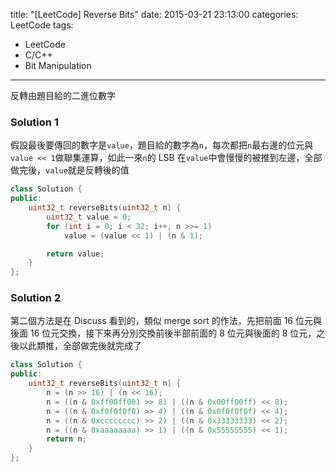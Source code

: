 title: "[LeetCode] Reverse Bits"
date: 2015-03-21 23:13:00
categories: LeetCode
tags:
- LeetCode
- C/C++
- Bit Manipulation
---
反轉由題目給的二進位數字

<!-- more -->

### Solution 1

假設最後要傳回的數字是`value`，題目給的數字為`n`，每次都把`n`最右邊的位元與`value << 1`做聯集運算，如此一來`n`的 LSB 在`value`中會慢慢的被推到左邊，全部做完後，`value`就是反轉後的值

``` c++
class Solution {
public:
    uint32_t reverseBits(uint32_t n) {
        uint32_t value = 0;
        for (int i = 0; i < 32; i++, n >>= 1)
            value = (value << 1) | (n & 1);

        return value;
    }
};
```

### Solution 2

第二個方法是在 Discuss 看到的，類似 merge sort 的作法，先把前面 16 位元與後面 16 位元交換，接下來再分別交換前後半部前面的 8 位元與後面的 8 位元，之後以此類推，全部做完後就完成了

``` c++
class Solution {
public:
    uint32_t reverseBits(uint32_t n) {
        n = (n >> 16) | (n << 16);
        n = ((n & 0xff00ff00) >> 8) | ((n & 0x00ff00ff) << 8);
        n = ((n & 0xf0f0f0f0) >> 4) | ((n & 0x0f0f0f0f) << 4);
        n = ((n & 0xcccccccc) >> 2) | ((n & 0x33333333) << 2);
        n = ((n & 0xaaaaaaaa) >> 1) | ((n & 0x55555555) << 1);
        return n;
    }
};
```
